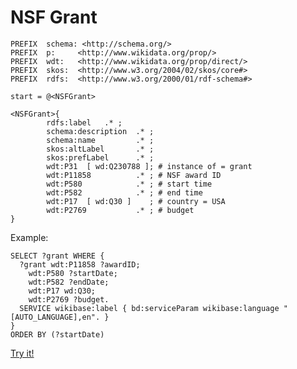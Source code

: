 # NSF Grant

```sparql
PREFIX  schema: <http://schema.org/>
PREFIX  p:     <http://www.wikidata.org/prop/>
PREFIX  wdt:   <http://www.wikidata.org/prop/direct/> 
PREFIX  skos:  <http://www.w3.org/2004/02/skos/core#> 
PREFIX  rdfs:  <http://www.w3.org/2000/01/rdf-schema#> 

start = @<NSFGrant>

<NSFGrant>{
        rdfs:label   .* ;
        schema:description  .* ;
        schema:name         .* ;
        skos:altLabel       .* ;
        skos:prefLabel      .* ;
        wdt:P31  [ wd:Q230788 ]; # instance of = grant
        wdt:P11858          .* ; # NSF award ID
        wdt:P580            .* ; # start time
        wdt:P582            .* ; # end time
        wdt:P17  [ wd:Q30 ]    ; # country = USA
        wdt:P2769           .* ; # budget
}
```

Example:

```sparql
SELECT ?grant WHERE {
  ?grant wdt:P11858 ?awardID;
    wdt:P580 ?startDate;
    wdt:P582 ?endDate;
    wdt:P17 wd:Q30;
    wdt:P2769 ?budget.
  SERVICE wikibase:label { bd:serviceParam wikibase:language "[AUTO_LANGUAGE],en". }
}
ORDER BY (?startDate)
```
[Try it!](https://query.wikidata.org/#SELECT%20%3Fgrant%20WHERE%20%7B%0A%20%20%3Fgrant%20wdt%3AP11858%20%3FawardID%3B%0A%20%20%20%20wdt%3AP580%20%3FstartDate%3B%0A%20%20%20%20wdt%3AP582%20%3FendDate%3B%0A%20%20%20%20wdt%3AP17%20wd%3AQ30%3B%0A%20%20%20%20wdt%3AP2769%20%3Fbudget.%0A%20%20SERVICE%20wikibase%3Alabel%20%7B%20bd%3AserviceParam%20wikibase%3Alanguage%20%22%5BAUTO_LANGUAGE%5D%2Cen%22.%20%7D%0A%7D%0AORDER%20BY%20%28%3FstartDate%29)
